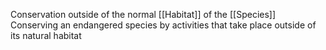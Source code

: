 Conservation outside of the normal [[Habitat]] of the [[Species]]
Conserving an endangered species by activities that take place outside of its natural habitat 